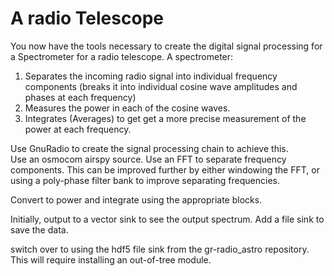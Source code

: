# A radio Telescope

You now have the tools necessary to create the digital signal processing for a Spectrometer for a radio telescope.  A spectrometer:

1.  Separates the incoming radio signal into individual frequency components (breaks it into individual cosine wave amplitudes and phases at each frequency)
2.  Measures the power in each of the cosine waves.
3.  Integrates (Averages) to get get a more precise measurement of the power at each frequency.

Use GnuRadio to create the signal processing chain to achieve this.  
Use an osmocom airspy source.  Use an FFT to separate frequency components.  This can be improved further by either windowing the FFT, or using a poly-phase filter bank to improve separating frequencies.

Convert to power and integrate using the appropriate blocks.

Initially, output to a vector sink to see the output spectrum.  Add a file sink to save the data.

switch over to using the hdf5 file sink from the gr-radio_astro repository.  This will require installing an out-of-tree module.    